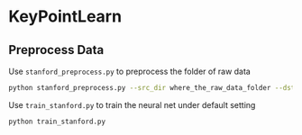 # KeyPointLearn

## Preprocess Data

Use `stanford_preprocess.py` to preprocess the folder of raw data

```bash
python stanford_preprocess.py --src_dir where_the_raw_data_folder --dst_dir default_setting
```

Use `train_stanford.py` to train the neural net under default setting

```bash
python train_stanford.py
```
